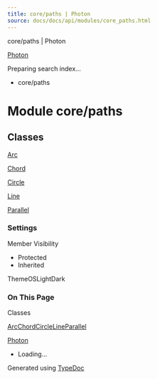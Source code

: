 ```yaml
---
title: core/paths | Photon
source: docs/docs/api/modules/core_paths.html
---
```


core/paths | Photon

[Photon](../index.md)




Preparing search index...

* core/paths

# Module core/paths

## Classes

[Arc](../classes/core_paths.Arc.md)


[Chord](../classes/core_paths.Chord.md)


[Circle](../classes/core_paths.Circle.md)


[Line](../classes/core_paths.Line.md)


[Parallel](../classes/core_paths.Parallel.md)

### Settings

Member Visibility

* Protected
* Inherited

ThemeOSLightDark

### On This Page

Classes

[Arc](#arc)[Chord](#chord)[Circle](#circle)[Line](#line)[Parallel](#parallel)

[Photon](../index.md)

* Loading...

Generated using [TypeDoc](https://typedoc.org/)
